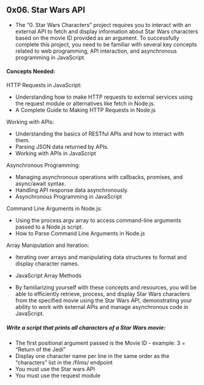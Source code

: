 ## 0x06. Star Wars API

- The “0. Star Wars Characters” project requires you to interact with an external API to fetch and display information about Star Wars characters based on the movie ID provided as an argument. To successfully complete this project, you need to be familiar with several key concepts related to web programming, API interaction, and asynchronous programming in JavaScript.

#### Concepts Needed:
HTTP Requests in JavaScript:
- Understanding how to make HTTP requests to external services using the request module or alternatives like fetch in Node.js.
- A Complete Guide to Making HTTP Requests in Node.js

Working with APIs:
- Understanding the basics of RESTful APIs and how to interact with them.
- Parsing JSON data returned by APIs.
- Working with APIs in JavaScript

Asynchronous Programming:
- Managing asynchronous operations with callbacks, promises, and async/await syntax.
- Handling API response data asynchronously.
- Asynchronous Programming in JavaScript

Command Line Arguments in Node.js:
- Using the process.argv array to access command-line arguments passed to a Node.js script.
- How to Parse Command Line Arguments in Node.js

Array Manipulation and Iteration:
- Iterating over arrays and manipulating data structures to format and display character names.
- JavaScript Array Methods

- By familiarizing yourself with these concepts and resources, you will be able to efficiently retrieve, process, and display Star Wars characters from the specified movie using the Star Wars API, demonstrating your ability to work with external APIs and manage asynchronous code in JavaScript.

##### Write a script that prints all characters of a Star Wars movie:

- The first positional argument passed is the Movie ID - example: 3 = “Return of the Jedi”
- Display one character name per line in the same order as the “characters” list in the /films/ endpoint
- You must use the Star wars API
- You must use the request module
